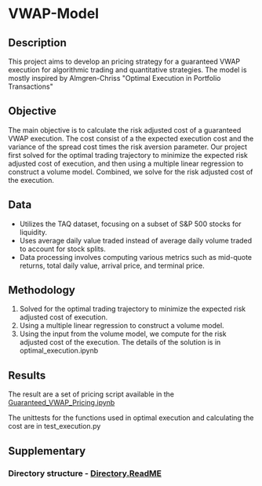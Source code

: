 # VWAP-Model

## Description

This project aims to develop an pricing strategy for a guaranteed VWAP execution for algorithmic trading and quantitative strategies. The model is mostly inspired by Almgren-Chriss "Optimal Execution in Portfolio Transactions"

## Objective

The main objective is to calculate the risk adjusted cost of a guaranteed VWAP execution. The cost consist of a the expected execution cost and the variance of the spread cost times the risk aversion parameter. Our project first solved for the optimal trading trajectory to minimize the expected risk adjusted cost of execution, and then using a multiple linear regression to construct a volume model. Combined, we solve for the risk adjusted cost of the execution. 

## Data

- Utilizes the TAQ dataset, focusing on a subset of S&P 500 stocks for liquidity.
- Uses average daily value traded instead of average daily volume traded to account for stock splits.
- Data processing involves computing various metrics such as mid-quote returns, total daily value, arrival price, and terminal price.

## Methodology
1. Solved for the optimal trading trajectory to minimize the expected risk adjusted cost of execution.
2. Using a multiple linear regression to construct a volume model.
3. Using the input from the volume model, we compute for the risk adjusted cost of the execution.
The details of the solution is in optimal_execution.ipynb

## Results
The result are a set of pricing script available in the [Guaranteed_VWAP_Pricing.ipynb](https://github.com/ssnyu/VWAP-Model/blob/main/Guaranteed_VWAP_Pricing.ipynb)

The unittests for the functions used in optimal execution and calculating the cost are in test_execution.py


## Supplementary 

### Directory structure - [Directory.ReadME](https://github.com/ssnyu/Market-Impact-Model/blob/main/Directory.md)
